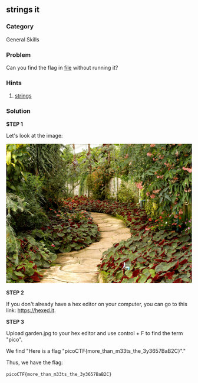 ## strings it
### Category
General Skills
### Problem
Can you find the flag in [file]() without running it?
### Hints
1) [strings](https://linux.die.net/man/1/strings)
### Solution

**STEP 1**

Let's look at the image:

![A picture of a garden.](./img/garden.jpg "What's hidden in here?")

**STEP 2**

If you don't already have a hex editor on your computer, you can go to this link: https://hexed.it.

**STEP 3**

Upload garden.jpg to your hex editor and use control + F to find the term "pico".

We find "Here is a flag "picoCTF{more_than_m33ts_the_3y3657BaB2C}"."

Thus, we have the flag:

```picoCTF{more_than_m33ts_the_3y3657BaB2C}```
